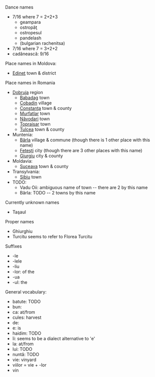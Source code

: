 Dance names
 - 7/16 where 7 = 2+2+3
   - geampara
   - ostropăţ
   - ostropesul
   - pandelash
   - (bulgarian rachenitsa)
 - 7/16 where 7 = 3+2+2
 - cadânească: 9/16

Place names in Moldova:
 - [Edineţ](https://en.wikipedia.org/wiki/Edineţ) town & district

Place names in Romania
 - [Dobruja](https://en.wikipedia.org/wiki/Dobruja) region
    - [Babadag](https://en.wikipedia.org/wiki/Babadag) town
    - [Cobadin](https://en.wikipedia.org/wiki/Cobadin) village
    - [Constanţa](https://en.wikipedia.org/wiki/Constanţa) town & county
    - [Murfatlar](https://en.wikipedia.org/wiki/Murfatlar) town
    - [Năvodari](https://en.wikipedia.org/wiki/Năvodari) town
    - [Topraisar](https://en.wikipedia.org/wiki/Topraisar) town
    - [Tulcea](https://en.wikipedia.org/wiki/Tulcea) town & county
 - Muntenia:
    - [Bârla](https://en.wikipedia.org/wiki/Bârla) village & commune (though there is 1 other place with this name)
    - [Feteşti](https://en.wikipedia.org/wiki/Feteşti) city (though there are 3 other places with this name)
    - [Giurgiu](https://en.wikipedia.org/wiki/Giurgiu) city & county
 - Moldavia:
    - [Suceava](https://en.wikipedia.org/wiki/Suceava) town & county
 - Transylvania:
    - [Sibiu](https://en.wikipedia.org/wiki/Suceava) town
 - TODO:
    - Vadu Oii: ambiguous name of town -- there are 2 by this name
    - Bârla: TODO -- 2 towns by this name

Currently unknown names
 - Taşaul

Proper names
 - Ghiurghiu
 - Turcitu seems to refer to Florea Turcitu

Suffixes
 - -le
 - -lele
 - -liu
 - -lor: of the
 - -ua
 - -ul: the


General vocabulary:
 - batute: TODO
 - bun:
 - ca: at/from
 - cules: harvest
 - de:
 - e: is
 - haidim: TODO
 - îi: seems to be a dialect alternative to 'e'
 - la: at/from
 - lui: TODO
 - nuntă: TODO
 - vie: vinyard
 - viilor = vie + -lor
 - vin

